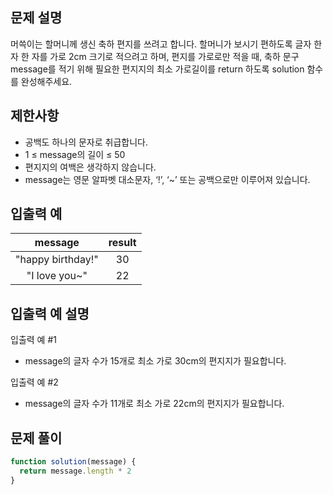 ## 문제 설명
머쓱이는 할머니께 생신 축하 편지를 쓰려고 합니다. 할머니가 보시기 편하도록 글자 한 자 한 자를 가로 2cm 크기로 적으려고 하며, 편지를 가로로만 적을 때, 축하 문구 message를 적기 위해 필요한 편지지의 최소 가로길이를 return 하도록 solution 함수를 완성해주세요.

## 제한사항
- 공백도 하나의 문자로 취급합니다.
- 1 ≤ message의 길이 ≤ 50
- 편지지의 여백은 생각하지 않습니다.
- message는 영문 알파벳 대소문자, ‘!’, ‘~’ 또는 공백으로만 이루어져 있습니다.
## 입출력 예
message|	result
:--:|:--:|
"happy birthday!"|	30
"I love you~"|	22
## 입출력 예 설명

입출력 예 #1

- message의 글자 수가 15개로 최소 가로 30cm의 편지지가 필요합니다.

입출력 예 #2

- message의 글자 수가 11개로 최소 가로 22cm의 편지지가 필요합니다.

## 문제 풀이

```js
function solution(message) {
  return message.length * 2
}
```